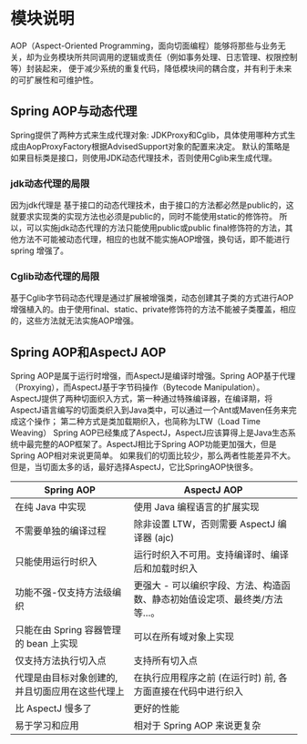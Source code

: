 # 模块说明
AOP（Aspect-Oriented Programming，面向切面编程）能够将那些与业务无关，却为业务模块所共同调用的逻辑或责任（例如事务处理、日志管理、权限控制等）封装起来，
便于减少系统的重复代码，降低模块间的耦合度，并有利于未来的可扩展性和可维护性。
## Spring AOP与动态代理
Spring提供了两种方式来生成代理对象: JDKProxy和Cglib，具体使用哪种方式生成由AopProxyFactory根据AdvisedSupport对象的配置来决定。
默认的策略是如果目标类是接口，则使用JDK动态代理技术，否则使用Cglib来生成代理。
### jdk动态代理的局限
因为jdk代理是 基于接口的动态代理技术，由于接口的方法都必然是public的，这就要求实现类的实现方法也必须是public的，同时不能使用static的修饰符。
所以，可以实施jdk动态代理的方法只能使用public或public final修饰符的方法，其他方法不可能被动态代理，相应的也就不能实施AOP增强，换句话，即不能进行spring 增强了。
### Cglib动态代理的局限
基于Cglib字节码动态代理是通过扩展被增强类，动态创建其子类的方式进行AOP增强植入的。由于使用final、static、private修饰符的方法不能被子类覆盖，相应的，这些方法就无法实施AOP增强。

## Spring AOP和AspectJ AOP
Spring AOP是属于运行时增强，而AspectJ是编译时增强。Spring AOP基于代理（Proxying），而AspectJ基于字节码操作（Bytecode Manipulation）。
AspectJ提供了两种切面织入方式，第一种通过特殊编译器，在编译期，将AspectJ语言编写的切面类织入到Java类中，可以通过一个Ant或Maven任务来完成这个操作；
第二种方式是类加载期织入，也简称为LTW（Load Time Weaving）
Spring AOP已经集成了AspectJ，AspectJ应该算得上是Java生态系统中最完整的AOP框架了。AspectJ相比于Spring AOP功能更加强大，但是Spring AOP相对来说更简单。
如果我们的切面比较少，那么两者性能差异不大。但是，当切面太多的话，最好选择AspectJ，它比SpringAOP快很多。

| Spring AOP                 | AspectJ AOP                             |
|----------------------------|-----------------------------------------|
| 在纯 Java 中实现                | 使用 Java 编程语言的扩展实现                       |
| 不需要单独的编译过程                 | 除非设置 LTW，否则需要 AspectJ 编译器 (ajc)         |
| 只能使用运行时织入                  | 运行时织入不可用。支持编译时、编译后和加载时织入                |
| 功能不强-仅支持方法级编织              | 更强大 - 可以编织字段、方法、构造函数、静态初始值设定项、最终类/方法等…。 |
| 只能在由 Spring 容器管理的 bean 上实现 | 可以在所有域对象上实现                             |
| 仅支持方法执行切入点                 | 支持所有切入点                                 |
| 代理是由目标对象创建的, 并且切面应用在这些代理上  | 在执行应用程序之前 (在运行时) 前, 各方面直接在代码中进行织入       |
| 比 AspectJ 慢多了              | 更好的性能                                   |
| 易于学习和应用                    | 相对于 Spring AOP 来说更复杂                    |